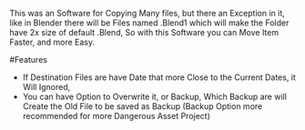 This was an Software for Copying Many files, but there an Exception in it, like in Blender there will be Files named .Blend1 which will make the Folder have 2x size of default .Blend, So with this Software you can Move Item Faster, and more Easy.

#Features
- If Destination Files are have Date that more Close to the Current Dates, it Will Ignored,
- You can have Option to Overwrite it, or Backup, Which Backup are will Create the Old File to be saved as Backup (Backup Option more recommended for more Dangerous Asset Project)
